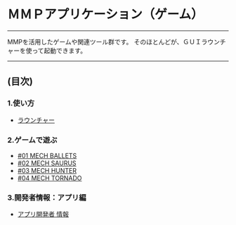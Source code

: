 # ＭＭＰアプリケーション（ゲーム）
----

MMPを活用したゲームや関連ツール群です。
そのほとんどが、ＧＵＩラウンチャーを使って起動できます。

----
## (目次)
### 1.使い方
- [ラウンチャー](./README_ラウンチャー.MD)

### 2.ゲームで遊ぶ
- [#01 MECH BALLETS](./01_MechBullets/README.MD)
- [#02 MECH SAURUS ](./02_MechSaurus/README.MD)
- [#03 MECH HUNTER ](./03_MechHunter/README.MD)
- [#04 MECH TORNADO](./04_MechTornado/README.MD)

### 3.開発者情報：アプリ編
- [アプリ開発者 情報](./README_アプリ開発者.MD    )